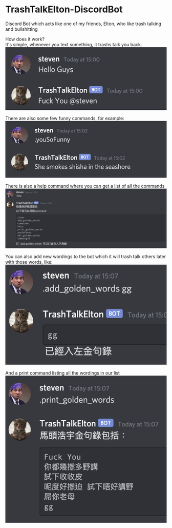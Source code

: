 # TrashTalkElton-DiscordBot
 Discord Bot which acts like one of my friends, Elton, who like trash talking and bullshitting

How does it work?  
It's simple, whenever you text something, it trashs talk you back.
![image](https://github.com/stevenwhatever123/TrashTalkElton-DiscordBot/blob/master/Image/image_hi.png)
  
    
There are also some few funny commands, for example:
![image](https://github.com/stevenwhatever123/TrashTalkElton-DiscordBot/blob/master/Image/image_command1.png)


There is also a help command where you can get a list of all the commands
![image](https://github.com/stevenwhatever123/TrashTalkElton-DiscordBot/blob/master/Image/image_help.png)



You can also add new wordings to the bot which it will trash talk others later with those words, like:
![image](https://github.com/stevenwhatever123/TrashTalkElton-DiscordBot/blob/master/Image/image_add.png)

And a print command listing all the wordings in our list
![image](https://github.com/stevenwhatever123/TrashTalkElton-DiscordBot/blob/master/Image/image_print.png)
